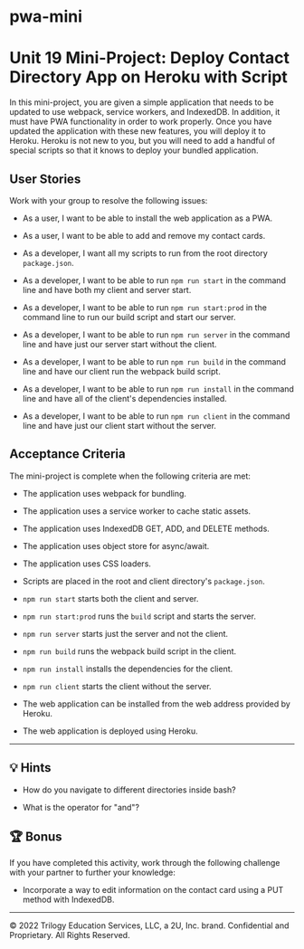 # pwa-mini

# Unit 19 Mini-Project: Deploy Contact Directory App on Heroku with Script

In this mini-project, you are given a simple application that needs to be updated to use webpack, service workers, and IndexedDB. In addition, it must have PWA functionality in order to work properly. Once you have updated the application with these new features, you will deploy it to Heroku. Heroku is not new to you, but you will need to add a handful of special scripts so that it knows to deploy your bundled application.

## User Stories

Work with your group to resolve the following issues:

* As a user, I want to be able to install the web application as a PWA.

* As a user, I want to be able to add and remove my contact cards.

* As a developer, I want all my scripts to run from the root directory `package.json`.

* As a developer, I want to be able to run `npm run start` in the command line and have both my client and server start.

* As a developer, I want to be able to run `npm run start:prod` in the command line to run our build script and start our server.

* As a developer, I want to be able to run `npm run server` in the command line and have just our server start without the client.

* As a developer, I want to be able to run `npm run build` in the command line and have our client run the webpack build script.

* As a developer, I want to be able to run `npm run install` in the command line and have all of the client's dependencies installed.

* As a developer, I want to be able to run `npm run client` in the command line and have just our client start without the server.

## Acceptance Criteria

The mini-project is complete when the following criteria are met:

* The application uses webpack for bundling.

* The application uses a service worker to cache static assets.

* The application uses IndexedDB GET, ADD, and DELETE methods.

* The application uses object store for async/await.

* The application uses CSS loaders.

* Scripts are placed in the root and client directory's `package.json`.

* `npm run start` starts both the client and server.

* `npm run start:prod` runs the `build` script and starts the server.

* `npm run server` starts just the server and not the client.

* `npm run build` runs the webpack build script in the client.

* `npm run install` installs the dependencies for the client.

* `npm run client` starts the client without the server.

* The web application can be installed from the web address provided by Heroku.

* The web application is deployed using Heroku.

---

## 💡 Hints

* How do you navigate to different directories inside bash?

* What is the operator for "and"?

## 🏆 Bonus

If you have completed this activity, work through the following challenge with your partner to further your knowledge:

* Incorporate a way to edit information on the contact card using a PUT method with IndexedDB.

---
© 2022 Trilogy Education Services, LLC, a 2U, Inc. brand. Confidential and Proprietary. All Rights Reserved.

